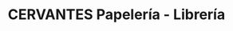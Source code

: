 ---
title: "CERVANTES Papelería - Librería"
url: /roquetas-de-mar/cervantes-papeleria-libreria/
shop: libros
---